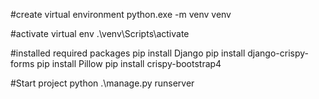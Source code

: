 #create virtual environment
python.exe -m venv venv

#activate virtual env
.\venv\Scripts\activate

#installed required packages
pip install Django
pip install django-crispy-forms
pip install Pillow
pip install crispy-bootstrap4

#Start project
python .\manage.py runserver
